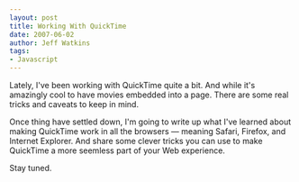 ```yaml
---
layout: post
title: Working With QuickTime
date: 2007-06-02
author: Jeff Watkins
tags:
- Javascript
---
```


Lately, I've been working with QuickTime quite a bit. And while it's amazingly cool to have movies embedded into a page. There are some real tricks and caveats to keep in mind.

Once thing have settled down, I'm going to write up what I've learned about making QuickTime work in all the browsers &mdash; meaning Safari, Firefox, and Internet Explorer. And share some clever tricks you can use to make QuickTime a more seemless part of your Web experience.

Stay tuned.